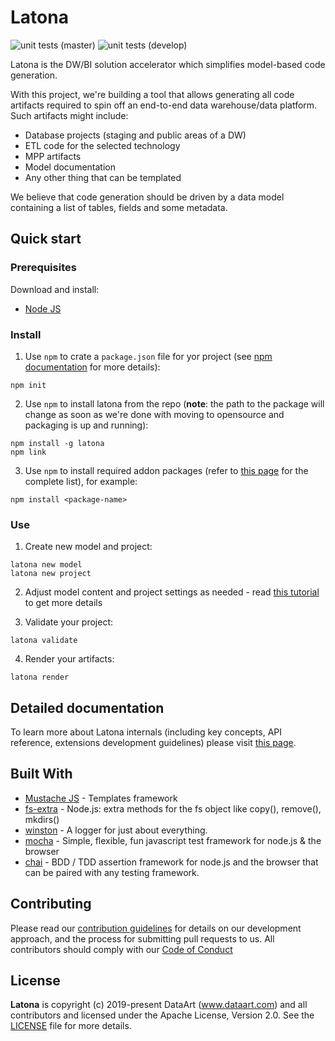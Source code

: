 # Latona

![unit tests (master)](https://github.com/dataart-latona/latona/actions/workflows/tests_master.yml/badge.svg) ![unit tests (develop)](https://github.com/dataart-latona/latona/actions/workflows/tests_develop.yml/badge.svg)

Latona is the DW/BI solution accelerator which simplifies model-based code
generation.

With this project, we're building a tool that allows generating all code
artifacts required to spin off an end-to-end data warehouse/data platform.
Such artifacts might include:

- Database projects (staging and public areas of a DW)
- ETL code for the selected technology
- MPP artifacts
- Model documentation
- Any other thing that can be templated

We believe that code generation should be driven by a data model containing a
list of tables, fields and some metadata.

## Quick start

### Prerequisites

Download and install:

- [Node JS](https://nodejs.org/en/)

### Install

1. Use `npm` to crate a `package.json` file for yor project (see [npm documentation](https://docs.npmjs.com/cli/v7/commands/npm-init) for more details):

```
npm init
```

2. Use `npm` to install latona from the repo (**note**: the path to the package will change as soon as we're done with moving to opensource and packaging is up and running):

```
npm install -g latona
npm link
```

3. Use `npm` to install required addon packages (refer to [this page](./docs/addons/addon-registry.md) for the complete list), for example:

```
npm install <package-name>
```

### Use

1. Create new model and project:

```
latona new model
latona new project
```

2. Adjust model content and project settings as needed - read [this tutorial](./docs/Usage.md) to get more details

3. Validate your project:

```
latona validate
```

4. Render your artifacts:

```
latona render
```

## Detailed documentation

To learn more about Latona internals (including key concepts, API reference,
extensions development guidelines) please visit [this page](./docs/README.md).

## Built With

- [Mustache JS](https://github.com/janl/mustache.js/) - Templates framework
- [fs-extra](https://github.com/jprichardson/node-fs-extra) - Node.js: extra
  methods for the fs object like copy(), remove(), mkdirs()
- [winston](https://github.com/winstonjs/winston) - A logger for just about
  everything.
- [mocha](https://github.com/mochajs/mocha) - Simple, flexible, fun javascript
  test framework for node.js & the browser
- [chai](https://github.com/chaijs/chai) - BDD / TDD assertion framework for
  node.js and the browser that can be paired with any testing framework.

## Contributing

Please read our [contribution guidelines](./docs/dev/CONTRIBUTING.md) for
details on our development approach, and the process for submitting pull
requests to us. All contributors should comply with our
[Code of Conduct](./CODE_OF_CONDUCT.md)

## License

**Latona** is copyright (c) 2019-present DataArt (www.dataart.com) and all
contributors and licensed under the Apache License, Version 2.0.
See the [LICENSE](./LICENSE) file for more details.
